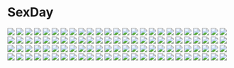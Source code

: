 # SexDay
![](https://konachan.com/image/e61b106e4923ba7fdd02fc0e13a888f3/Konachan.com%20-%209133%20brown_hair%20clannad%20ibuki_fuuko%20key%20logo%20long_hair%20school_uniform%20yellow_eyes%20zoom_layer.jpg)
![](https://konachan.com/jpeg/908d61042a1bda55fcce58d87cc05806/Konachan.com%20-%20286859%20animal%20anthropomorphism%20barefoot%20bikini%20blue_eyes%20blush%20bow%20bubbles%20fish%20long_hair%20mafuyun%20navel%20swimsuit%20underwater%20water%20white_hair.jpg)
![](https://konachan.com/image/2de50f9f6f9b67b5865ab603da4377cc/Konachan.com%20-%2022060%20aika_s_granzchesta%20alice_carroll%20alicia_florence%20aria%20aria_pokoteng%20mizunashi_akari.jpg)
![](https://konachan.com/image/4e3213fe00ea8ea1606ab49b7bee745b/Konachan.com%20-%20143190%20blush%20gray_hair%20kneehighs%20nopan%20original%20phone%20red_eyes%20school_uniform%20short_hair%20skirt%20usotsukiya.jpg)
![](https://konachan.com/image/a3abca989449510ea86148a513aaca5a/Konachan.com%20-%2010077%20aquaplus%20leaf%20to_heart%20to_heart_2%20yuzuhara_konomi.jpg)
![](https://konachan.com/image/ae6223cc4f1cf20867dc05a203d20474/Konachan.com%20-%20252962%20aliasing%20anthropomorphism%20ass%20azur_lane%20blonde_hair%20blush%20body_mahattaya_ginga%20cape%20cleveland_%28azur_lane%29%20couch%20long_hair%20ponytail%20red_eyes%20socks.jpg)
![](https://konachan.com/image/0ef7e053d681afb25632d720e811617c/Konachan.com%20-%20100208%20apron%20blue_eyes%20brown_eyes%20brown_hair%20glasses%20long_hair%20miyamoto_rei%20naked_apron%20orange_eyes%20pink_hair%20ponytail%20purple_hair%20sideboob%20takagi_saya%20white.jpg)
![](https://konachan.com/image/b2f95a32cd26a45577df75c632276605/Konachan.com%20-%20101662%20blonde_hair%20flandre_scarlet%20hat%20red_eyes%20serizawa_mutsuki%20skull%20touhou%20vampire%20wings.jpg)
![](https://konachan.com/jpeg/deae1776af6d03b93b84981bc887289b/Konachan.com%20-%20223883%20kiznaiver%20maki_honoka%20naoto_%28tulip%29%20niiyama_niko%20sonozaki_noriko%20takashiro_chidori.jpg)
![](https://konachan.com/image/30962f67053e5619683aea2626f21e87/Konachan.com%20-%2040777%20brown_eyes%20brown_hair%20clannad%20furukawa_nagisa%20key%20logo%20pink%20ribbons%20short_hair%20zoom_layer.jpg)
![](https://konachan.com/jpeg/e6cfdac7d246525625a77c435e4a0068/Konachan.com%20-%20272693%20animal_ears%20ass%20bodysuit%20brown_hair%20bunny_ears%20bunnygirl%20kashii_airi%20red_eyes%20ro-kyu-bu%21%20short_hair%20stockings%20tail%20tinkle%20white%20wristwear.jpg)
![](https://konachan.com/image/31032c809b05350046d50fab7645c78b/Konachan.com%20-%20111067%20armor%20original%20pixiv_fantasia%20sword%20todee%20weapon.jpg)
![](https://konachan.com/image/e0ee1a7d674ca126caffc9e655d4dc0a/Konachan.com%20-%20158252%20gom_jabbar%20original%20scenic%20train.jpg)
![](https://konachan.com/jpeg/c6f8817651ecba5d99bb2028a3c5deb2/Konachan.com%20-%20209461%20animal%20blue_eyes%20blush%20breasts%20brown_hair%20cleavage%20headband%20horse%20long_hair%20original%20thighhighs%20yagami-all_hail_nana.jpg)
![](https://konachan.com/image/c22479f228a334180bc0b8ad0ca84086/Konachan.com%20-%205123%20girls_bravo%20kaneda_mario%20miharu_sena_kanaka%20pink.jpg)
![](https://konachan.com/image/39ad1f5588981d0ab02ec50d1d9c56ef/Konachan.com%20-%2063453%20censored%20favorite%20game_cg%20hoshizora_no_memoria%20tagme.jpg)
![](https://konachan.com/jpeg/191c2bd23151ddd731d39c32e3262be7/Konachan.com%20-%20139062%20black_hair%20blue_eyes%20blush%20bra%20game_cg%20hazumi_rio%20kosaka_hibiki%20lime_%28company%29%20open_shirt%20panties%20underwear%20undressing.jpg)
![](https://konachan.com/image/57b53bfc75c4efbfc454515f15ddb662/Konachan.com%20-%20114927%20anal%20animal_ears%20ass%20bed%20fingering%20masturbation%20nude%20panties%20panty_pull%20pussy%20red_eyes%20tail%20uncensored%20underwear%20white_hair%20wolfgirl.jpg)
![](https://konachan.com/image/b8076d98277c127a1874e139cb1d8e8c/Konachan.com%20-%2040315%20animal_ears%20catgirl%20gun%20loli%20paperman%20weapon%20white.jpg)
![](https://konachan.com/image/fc0eefd92a64b9f4bf1b774d51c93725/Konachan.com%20-%20181620%20aliasing%20anthropomorphism%20bikini_top%20breasts%20bubbles%20jpeg_artifacts%20kantai_collection%20nipple_slip%20shijou_mako%20tail%20underwater%20water%20white_hair.jpg)
![](https://konachan.com/image/58acba52757c5bb0dc62fb35a878a36b/Konachan.com%20-%2063526%20blue_hair%20brown_eyes%20favorite%20food%20game_cg%20hisakaki_kosame%20hoshizora_no_memoria%20minahoshi_asuho%20red_hair%20school_uniform%20shida_kazuhiro%20short_hair.jpg)
![](https://konachan.com/jpeg/1160c8c9e6830f238c3020fcc445ff2e/Konachan.com%20-%2084690%20animal_ears%20blue%20chibi%20chibi_miku%20kiyone_suzu%20minami_%28artist%29%20tail%20vocaloid%20white.jpg)
![](https://konachan.com/image/cd8a4d512f83462746247f85f23908a5/Konachan.com%20-%2043331%20clannad%20furukawa_nagisa%20school_uniform%20zoom_layer.jpg)
![](https://konachan.com/jpeg/1828481735bf9d78304611b18c1c0537/Konachan.com%20-%20266338%202girls%20blue_hair%20bodysuit%20breasts%20darling_in_the_franxx%20flat_chest%20green_eyes%20headband%20horns%20kusano_shinta%20long_hair%20pink_hair%20zero_two.jpg)
![](https://konachan.com/jpeg/6528585c8184509e7ed50f1c95ca242e/Konachan.com%20-%20288905%20aqua_eyes%20ayuma_sayu%20blonde_hair%20blush%20bow%20campus%20cat_smile%20game_cg%20kujou_alice%20long_hair%20no_bra%20nopan%20open_shirt%20school_uniform%20thighhighs.jpg)
![](https://konachan.com/image/0f29e06d01614eed334e611451fd62fd/Konachan.com%20-%20187964%20animal_ears%20building%20clouds%20jumpei99%20original%20scenic%20tail%20tree%20water.jpg)
![](https://konachan.com/jpeg/ae5654e4a8b858bda4c65b544c10ff8d/Konachan.com%20-%20160741%20gumi%20hat%20microphone%20mizutame_tori%20vocaloid.jpg)
![](https://konachan.com/jpeg/d8d9ef7eaef59b228f41d0b7412b0261/Konachan.com%20-%20190610%20blue_eyes%20breasts%20cleavage%20long_hair%20no_bra%20open_shirt%20panties%20red_hair%20see_through%20suou_amane%20tagme_%28artist%29%20transparent%20underboob%20underwear.jpg)
![](https://konachan.com/image/5b1a99f65234a1beb6eabb4293e1911a/Konachan.com%20-%2022695%20final_approach%20megami%20scan.jpg)
![](https://konachan.com/jpeg/11c4ae8379995fb36ff05558d637ae9a/Konachan.com%20-%20149408%20animal_ears%20black_hair%20catgirl%20chen%20dress%20haruyonoto%20long_hair%20multiple_tails%20red_eyes%20tail%20touhou.jpg)
![](https://konachan.com/image/933537ba64685e5887e8df8795498e89/Konachan.com%20-%20276931%20anthropomorphism%20ass%20blush%20cat_smile%20couch%20long_hair%20ne_an_ito%20panties%20pink_eyes%20pink_hair%20school_uniform%20striped_panties%20underwear%20uzuki_%28kancolle%29.jpg)
![](https://konachan.com/image/8b63ec764bac656e5fdc6d39dad690c2/Konachan.com%20-%20206772%20animal%20bird%20black_hair%20building%20cura%20flowers%20hachiroku%20hat%20long_hair%20lose%20maitetsu%20red_eyes%20train%20uniform.jpg)
![](https://konachan.com/image/065997955b5dc6e5d9ee495fffd63c3a/Konachan.com%20-%20162254%20aiura%20amaya_kanaka%20bow%20iwasawa_saki%20kneehighs%20komakedara%20school_uniform%20skirt%20tie%20uehara_ayuko.jpg)
![](https://konachan.com/image/140b58bff727234dc9a7d33350617a3a/Konachan.com%20-%2050045%20akiyama_mio%20k-on%21.jpg)
![](https://konachan.com/jpeg/990b08bb7987b29686cd3605fcd02287/Konachan.com%20-%20200338%20black_hair%20blush%20breasts%20chinese_clothes%20chinese_dress%20cropped%20elbow_gloves%20gloves%20long_hair%20misaki_kurehito%20nipples%20no_bra%20open_shirt%20original%20scan.jpg)
![](https://konachan.com/jpeg/955797eb764b25b0db2f82e04d01d4af/Konachan.com%20-%20153678%20blush%20game_cg%20long_hair%20mezameru_to_itoko_wo_mamoru_bishoujo_kenshi_ni_natteita%20pool%20school_swimsuit%20swimsuit%20tentacles.jpg)
![](https://konachan.com/jpeg/52f13dd5e9a7f53837f44c63140168b8/Konachan.com%20-%20151034%20couch%20game_cg%20giga%20kajiya_ayano%20kiss%20kiss_bell%20mikoto_akemi%20tie%20underwear.jpg)
![](https://konachan.com/jpeg/5865363080872c25a7bab8f896125887/Konachan.com%20-%20263736%20blush%20breasts%20cleavage%20cosplay%20demon%20drink%20fang%20fate_%28series%29%20flowers%20green_eyes%20horns%20long_hair%20petals%20purple_hair%20sake%20thighhighs%20toujou_nozomi.jpg)
![](https://konachan.com/image/d98791e43abf3eba7c0a9614e1006447/Konachan.com%20-%2076620%20angel_beats%21%20jpeg_artifacts%20kneehighs%20long_hair%20moon%20moonknives%20night%20purple_hair%20red_eyes%20skirt%20sky%20tachibana_kanade%20weapon.jpg)
![](https://konachan.com/image/87f757826a267d313ddd65ff83f42792/Konachan.com%20-%2011630%20angel%20animal%20bandaid%20bear%20candy%20chainsaw%20clouds%20cross%20frog%20graffiti%20halo%20lollipop%20moon%20necklace%20oh_great%20phone%20rainbow%20skirt%20skull%20stars%20weapon%20wings.jpg)
![](https://konachan.com/image/1f304863270c1704216b1eb0019cbfbc/Konachan.com%20-%2066841%202girls%20animal_ears%20bed%20blonde_hair%20blush%20bra%20cameltoe%20catgirl%20navel%20panties%20red_eyes%20tail%20tateha%20underboob%20underwear%20white%20white_hair.jpg)
![](https://konachan.com/image/e7a881585a9051a932cfdbc98ed10499/Konachan.com%20-%20253650%20blue_eyes%20blue_hair%20chtholly_nota_seniorious%20crying%20long_hair%20red_hair%20shuumatsu_nani_shitemasu_ka%3F%20tagme_%28artist%29%20tears%20twintails%20uniform.jpg)
![](https://konachan.com/image/eb7747bdc0ceb7771f52529e0c1916e2/Konachan.com%20-%20158876%20barefoot%20blonde_hair%20chain%20collar%20garter_belt%20gloves%20hc%20headdress%20navel%20panties%20short_hair%20stockings%20tagme%20thighhighs%20touhou%20underwear%20vampire.jpg)
![](https://konachan.com/jpeg/cc1686a0728d8074c2a23f9286b91d15/Konachan.com%20-%20237466%20aliasing%20black_hair%20blush%20bondage%20gray_eyes%20kneehighs%20long_hair%20matsunaga_kouyou%20original%20ponytail%20school_uniform%20skirt%20white.jpg)
![](https://konachan.com/jpeg/d1453003395d78124cf37e90a61687fd/Konachan.com%20-%20248456%202girls%20breast_grab%20fate_grand_order%20fate_%28series%29%20flowers%20fujimaru_ritsuka_%28female%29%20mash_kyrielight%20meaomao%20rose%20see_through%20underwear%20yuri.jpg)
![](https://konachan.com/image/8faa46737cab8d7743b1f98c0ff52584/Konachan.com%20-%205031%20bonta-kun%20chidori_kaname%20full_metal_panic%20inaba_mizuki%20mikihara_ren%20sagara_sousuke%20swimsuit%20teletha_testarossa%20tokiwa_kyoko.jpg)
![](https://konachan.com/image/7582a6986ff5caee6337530d405a234e/Konachan.com%20-%2063640%20favorite%20game_cg%20hoshizora_no_memoria%20tagme.jpg)
![](https://konachan.com/image/bcdc56ca77b61915252d4272c273ed43/Konachan.com%20-%20138560%20brown_hair%20long_hair%20minazuki_sarami%20original%20peko%20school_uniform.jpg)
![](https://konachan.com/jpeg/a0259138ae8ce7f082c731ce442580ba/Konachan.com%20-%20248945%20blush%20braids%20breasts%20hat%20kazenokaze%20no_bra%20open_shirt%20panties%20sakayanagi_arisu%20short_hair%20thighhighs%20underwear.jpg)
![](https://konachan.com/jpeg/9989778c47b4a773ef1481ef637c9c86/Konachan.com%20-%20226252%202girls%20animal%20apple%20bird%20bow%20bra%20breasts%20catgirl%20choker%20cleavage%20collar%20food%20fruit%20nekopara%20panties%20sayori%20stockings%20tail%20twintails%20waifu2x%20wristwear.jpg)
![](https://konachan.com/jpeg/3ec85c54bfae5ba0d9fe3075da14916b/Konachan.com%20-%206141%20minami-ke%20minami_haruka%20transparent%20vector.jpg)
![](https://konachan.com/jpeg/aba59a7feed9fd71a26237481a14d055/Konachan.com%20-%20181908%20black_hair%20dress%20game_cg%20koisuru_natsu_no_last_resort%20kouzaki_umi%20long_hair%20marui%20pulltop%20red_eyes.jpg)
![](https://konachan.com/image/2b680be33e6556cdcd0e3bada4c6ac70/Konachan.com%20-%20155228%20black_hair%20black_rock_shooter%20crossover%20dragon%20ioio_ontop%20jinouga%20kuroi_mato%20monster_hunter%20sword%20twintails%20water%20weapon.jpg)
![](https://konachan.com/image/9edda9df410967927587cdba584c9754/Konachan.com%20-%20152539%20gun%20onibi_%28foxhound4185%29%20original%20popsicle%20weapon.jpg)
![](https://konachan.com/image/2ebc7c47fd9381d4a1ee8d6978b50819/Konachan.com%20-%20289118%20blue%20building%20city%20k_kanehira%20nobody%20original%20scenic%20watermark.jpg)
![](https://konachan.com/jpeg/bca9b5513134200080a018248663c9b9/Konachan.com%20-%20133057%20akatsuki-works%20animal_ears%20blush%20breast_grab%20breasts%20bunny_ears%20bunnygirl%20game_cg%20nipples%20pantyhose%20purple_hair%20renjou_yae%20saeki_hokuto%20wet.jpg)
![](https://konachan.com/image/4914cf1d4d8c66f1f458dabbc6f79e6b/Konachan.com%20-%2068866%20all_male%20axis_powers_hetalia%20england_%28hetalia%29%20male.jpg)
![](https://konachan.com/jpeg/34be6bea4ca3acc8be172ea7376af9da/Konachan.com%20-%20221756%20black_hair%20bra%20breast_grab%20breasts%20cameltoe%20headband%20long_hair%20nipples%20open_shirt%20panties%20purple_eyes%20root_harem%20sayori%20skirt_lift%20underwear.jpg)
![](https://konachan.com/jpeg/f1a167e07d61e8b0c143e59dcd75a62e/Konachan.com%20-%20224407%20barefoot%20blue_eyes%20blush%20breasts%20cleavage%20flowers%20gray_hair%20headdress%20japanese_clothes%20karumayu%20long_hair%20original.jpg)
![](https://konachan.com/jpeg/375d0f784d8befb3d8c09061b2fe7741/Konachan.com%20-%20228390%20blue_eyes%20blush%20bow%20catboy%20dress%20group%20hat%20headdress%20long_hair%20maid%20male%20pink_eyes%20pink_hair%20red_hair%20sword%20tail%20trap%20twins%20weapon%20white_hair.jpg)
![](https://konachan.com/jpeg/10a597f0f33642d37a61ad4cfb7a7870/Konachan.com%20-%20266040%20black_eyes%20black_hair%20boots%20dress%20elbow_gloves%20gloves%20headband%20kamin%20long_hair%20original%20polychromatic.jpg)
![](https://konachan.com/image/14d0fa13917ae51dbfc3ec2e86bc99d5/Konachan.com%20-%20175858%20bianca%20blonde_hair%20blue_eyes%20blush%20dragon_quest%20loli%20moonknives%20twintails.jpg)
![](https://konachan.com/image/2c8b40f2c31aa743c00cd8320211e693/Konachan.com%20-%20188042%20bed%20blonde_hair%20blue_eyes%20blush%20bra%20game_console%20kneehighs%20kousaka_kirino%20kousaka_kyousuke%20long_hair%20male%20navel%20nosebleed%20stormcow%20tagme%20underwear.jpg)
![](https://konachan.com/jpeg/a764815d9a29ae5a2bff9601a62419cc/Konachan.com%20-%20256153%20arisu_seiko%20black_hair%20blue_eyes%20breasts%20censored%20game_cg%20long_hair%20navel%20nipples%20nude%20tenmaso%20usotsuki_ouji_to_nayameru_ohime-sama.jpg)
![](https://konachan.com/image/d15c12b6a1071b5f84122dfb1926a8aa/Konachan.com%20-%20278191%20ass%20ass_grab%20blue_eyes%20brown_hair%20close%20original%20panties%20shisshou_senkoku%20short_hair%20train%20underwear.jpg)
![](https://konachan.com/image/2908900bc477a9bc98e8f51c973c3737/Konachan.com%20-%2018081%20bow%20flowers%20fuyou_kaede%20hat%20headband%20lisianthus%20nerine%20pointed_ears%20primula%20school_uniform%20shigure_asa%20shuffle%20sunflower%20thighhighs.jpg)
![](https://konachan.com/image/7400c64d5c3e8af1380845ac759401d9/Konachan.com%20-%20143698%20bikini%20breast_hold%20breasts%20cleavage%20long_hair%20navel%20sasaki_yukimasa%20swimsuit%20tagme%20topless%20water.jpg)
![](https://konachan.com/image/fc5cc46a3dbaa8b2c6fe63f33c24a3a0/Konachan.com%20-%2032507%20dollar%20izayoi_sakuya%20maid%20red%20remilia_scarlet%20touhou%20vampire.jpg)
![](https://konachan.com/image/82685c7297262c1cab8a2dade8a14eae/Konachan.com%20-%20178223%20clouds%20grass%20green_hair%20hatsune_miku%20long_hair%20panties%20skirt%20sky%20striped_panties%20thighhighs%20twintails%20underwear%20vocaloid%20xiaoyin_li.jpg)
![](https://konachan.com/jpeg/b830d93190904550e41925c0aa4d8be3/Konachan.com%20-%20215535%20ass%20blue_hair%20blush%20bra%20breasts%20cleavage%20group%20headband%20navel%20panties%20pantyhose%20red_eyes%20red_hair%20ribbons%20scan%20sideboob%20skirt%20twintails%20underwear.jpg)
![](https://konachan.com/image/c0564d9d2ccea3a3eb71a64d5fdf415f/Konachan.com%20-%20114600%202girls%20blonde_hair%20blue%20blue_eyes%20blue_hair%20die_blonde_bestie%20dress%20kyoukai_senjou_no_horizon%20marga_nalze%20margot_knight%20moon%20shoujo_ai%20wings%20witch.jpg)
![](https://konachan.com/image/dace3cf1c73872b9a79350ba88c28e62/Konachan.com%20-%2089779%20baldr_sky%20kikuchi_seiji%20noi.jpg)
![](https://konachan.com/image/d9c3c11058c592e5256eab14e4094fd2/Konachan.com%20-%20241192%202girls%20animal_ears%20anthropomorphism%20blush%20brown_eyes%20brown_hair%20gray_hair%20kemono_friends%20orange_eyes%20rance-san%20short_hair.jpg)
![](https://konachan.com/image/e187f2b99fffd0212968a9c9c8dc3871/Konachan.com%20-%2089346%20hatsune_miku%20vocaloid.jpg)
![](https://konachan.com/image/629cf12cf5de5d3486e16330ecde0870/Konachan.com%20-%2093819%20czc_%28deko%29%20hatsune_miku%20vocaloid.jpg)
![](https://konachan.com/jpeg/61b3ee7bdae0e63e45ca3e859fa18da4/Konachan.com%20-%20281133%20be_%28bbbbbbbbbe434%29%20bed%20blush%20bow%20breasts%20brown_hair%20dildo%20long_hair%20navel%20nipples%20no_bra%20nopan%20open_shirt%20original%20pubic_hair%20school_uniform%20vibrator.jpg)
![](https://konachan.com/jpeg/d1010ace55a1c3771fcb5348e4efacfb/Konachan.com%20-%20287840%20aqua_eyes%20bed%20blush%20bow%20choker%20fate_grand_order%20fate_%28series%29%20flat_chest%20long_hair%20meltryllis%20nipples%20purple_hair%20ribbons%20sex%20tears%20uzuki_karasu.jpg)
![](https://konachan.com/jpeg/0f2bc8f0bff8a53e3733b8158f202f6b/Konachan.com%20-%20195718%20aoi_yuki%20aqua_eyes%20aqua_hair%20hatsune_miku%20long_hair%20skirt%20thighhighs%20tie%20vocaloid.jpg)
![](https://konachan.com/image/b9d031a40a5b60f3e43d1143a5544e07/Konachan.com%20-%2071642%20black_hair%20black_rock_shooter%20blue_eyes%20ganesagi%20kuroi_mato%20long_hair%20shorts%20sword%20thighhighs%20twintails%20weapon.jpg)
![](https://konachan.com/jpeg/c4be620ff85f90cb7f7497d42a2535f1/Konachan.com%20-%20292776%20azur_lane%20blush%20breast_hold%20breasts%20gray_hair%20long_hair%20navel%20nipples%20nude%20pussy%20red_eyes%20shellvi%20third-party_edit%20twintails%20uncensored%20white.jpg)
![](https://konachan.com/jpeg/bcd2c4efcd40daa442d0e6fd244d5a4a/Konachan.com%20-%20140472%20cigarette%20clouds%20game_cg%20himori_shii%20joker%20orange_eyes%20oryou%20red_hair%20school_uniform%20skirt%20sky%20smoking.jpg)
![](https://konachan.com/image/7220f50dea9d334432b67dfeeeac53ab/Konachan.com%20-%2082039%20ama_ane%20game_cg%20kumatora_tatsumi%20nude%20peassoft%20towel%20wet%20yashima_yuzuki.jpg)
![](https://konachan.com/jpeg/474fc2f0e643cf2311cbf673f962b24a/Konachan.com%20-%20295233%20anthropomorphism%20azur_lane%20clearpage%20gray_hair%20long_hair%20navel%20panties%20red_eyes%20signed%20thighhighs%20third-party_edit%20underwear%20white.jpg)
![](https://konachan.com/image/f18638af1f05caff87d4234967fe3ee4/Konachan.com%20-%20163790%20breasts%20dark%20green%20issencia%20long_hair%20nude%20original.jpg)
![](https://konachan.com/image/eae99714407d0ca1a846bae71e57f376/Konachan.com%20-%20230256%20aliasing%20apron%20aqua_eyes%20ass%20bikini%20blonde_hair%20blush%20flat_chest%20gloves%20headband%20headdress%20litsvn%20long_hair%20maid%20stockings%20swimsuit%20thighhighs.jpg)
![](https://konachan.com/jpeg/894595699bba47e17c06b6a4e3176587/Konachan.com%20-%20124822%20ass%20ass_grab%20blonde_hair%20censored%20cum%20ex-one%20game_cg%20kazamatsuri_koromo%20long_hair%20manatsu_no_yoru_no_yuki_monogatari%20mikeou%20penis%20pussy%20sex%20wet.jpg)
![](https://konachan.com/image/1723d0e4d34a04c0d553755210ab2889/Konachan.com%20-%20127042%20akiyama_mio%20apple%20food%20fruit%20group%20hat%20hirasawa_yui%20k-on%21%20kotobuki_tsumugi%20nakano_azusa%20sky%20tainaka_ritsu%20t-okada%20tree.jpg)
![](https://konachan.com/image/04f06c548c8507d175739fe8be1d8fb9/Konachan.com%20-%2021402%20bottle_fairy%20hororo%20oboro%20pointed_ears%20tokumi_yuiko.jpg)
![](https://konachan.com/image/64590e8c5b495f43f14b0a97ac14f6d9/Konachan.com%20-%2096390%20corpse_party%20feathers%20flowers%20loli%20school_uniform%20suzumoto_mayu%20wings.jpg)
![](https://konachan.com/image/99dccc0999eb368281ea9467a16151e9/Konachan.com%20-%2035639%20arcueid_brunestud%20shingetsutan_tsukihime.jpg)
![](https://konachan.com/jpeg/10a7283f4ff2e9ffee7251e06d9f427f/Konachan.com%20-%20127538%20animal_ears%20long_hair%20tagme%20valentine.jpg)
![](https://konachan.com/image/698d2ad65059a3829500dda36c59245d/Konachan.com%20-%2016718%20christmas%20jpeg_artifacts%20white.jpg)
![](https://konachan.com/jpeg/1205a3a718368f5795773d2d5cc45c05/Konachan.com%20-%20123454%20amami_haruka%20brown_hair%20cozyquilt%20futami_ami%20futami_mami%20ganaha_hibiki%20group%20hoshii_miki%20idolmaster%20minase_iori%20miura_azusa%20shijou_takane%20twins%20wink.jpg)
![](https://konachan.com/image/28e65b25cc41cbe6fc7018ecc6dd7403/Konachan.com%20-%20115333%20hatsune_miku%20vocaloid%20white.jpg)
![](https://konachan.com/image/98e49255fd3b4d5eb1589eb79765fc37/Konachan.com%20-%2079447%20durarara%21%21%20harima_mika%20kadota_kyohei%20kamichika_rio%20kida_masaomi%20mikajima_saki%20orihara_izaya%20sonohara_anri%20tanaka_tom%20yagiri_namie%20yagiri_seiji.jpg)
![](https://konachan.com/image/c51db93e94e2be1acad27bf7d0973207/Konachan.com%20-%20112985%20dress%20hat%20kazabana_kazabana%20moon%20red_eyes%20remilia_scarlet%20touhou%20vampire%20weapon%20wings.jpg)
![](https://konachan.com/image/a527a0b5db2ea82c0a3a116d55f95a74/Konachan.com%20-%2045013%20clannad%20fujibayashi_kyou%20fujibayashi_ryou%20furukawa_nagisa%20group%20nishina_rie%20sakagami_tomoyo%20scan%20twins%20waitress.jpg)
![](https://konachan.com/image/cf14467767e90df5b8966833edfed938/Konachan.com%20-%2029514%20disgaea%20panties%20pleinair%20underwear.jpg)
![](https://konachan.com/image/0dbfc89bdd825f44b5819fc629992dcb/Konachan.com%20-%209805%20al_azif%20demonbane%20ennea.jpg)
![](https://konachan.com/image/5b083cb3cee1f72ab6dc4bee2a0e3464/Konachan.com%20-%20178774%20aqua_hair%20hatsune_miku%20long_hair%20school_uniform%20thighhighs%20tianya_beiming%20twintails%20vocaloid%20white.jpg)
